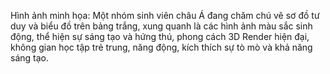 Hình ảnh minh họa: Một nhóm sinh viên châu Á đang chăm chú vẽ sơ đồ tư duy và biểu đồ trên bảng trắng, xung quanh là các hình ảnh màu sắc sinh động, thể hiện sự sáng tạo và hứng thú, phong cách 3D Render hiện đại, không gian học tập trẻ trung, năng động, kích thích sự tò mò và khả năng sáng tạo.